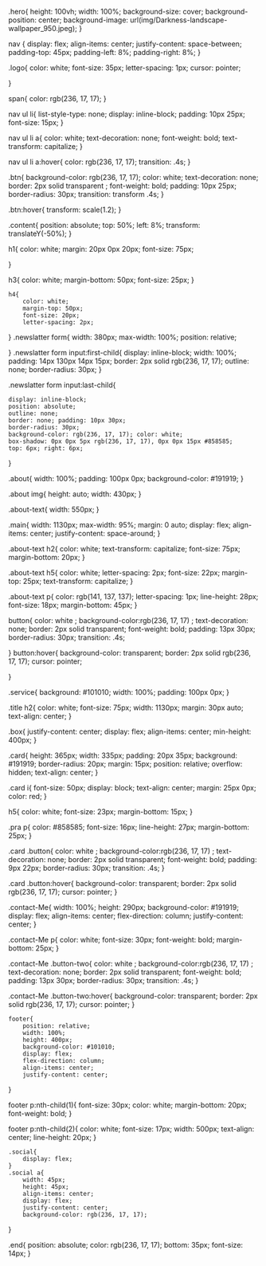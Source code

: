 .hero{ 
    height: 100vh; 
    width: 100%; 
    background-size: cover; 
    background-position: center; 
    background-image: url(img/Darkness-landscape-wallpaper_950.jpeg); 
}

nav { 
    display: flex; 
    align-items: center; 
    justify-content: space-between;
     padding-top: 45px; 
     padding-left: 8%; 
     padding-right: 8%; 
}

.logo{ 
    color: white; 
    font-size: 35px; 
    letter-spacing: 1px; 
    cursor: pointer;

}

span{ 
    color: rgb(236, 17, 17);
 }

nav ul li{ 
    list-style-type: none; 
    display: inline-block; 
    padding: 10px 25px; 
    font-size: 15px; 
}



nav ul li a{ 
    color: white; 
    text-decoration: none; 
    font-weight: bold; 
    text-transform: capitalize; 
}

nav ul li a:hover{ 
    color: rgb(236, 17, 17); 
    transition: .4s; 
} 



.btn{ 
    background-color: rgb(236, 17, 17); 
    color: white;
     text-decoration: none; 
    border: 2px solid transparent ; 
    font-weight: bold; 
    padding: 10px 25px; 
    border-radius: 30px; 
    transition: transform .4s; 
}

.btn:hover{ 
    transform: scale(1.2); 
}

.content{ 
    position: absolute; 
    top: 50%; 
    left: 8%; 
    transform: translateY(-50%); 
}

h1{ 
    color: white;
     margin: 20px 0px 20px; 
     font-size: 75px;

} 

h3{ 
    color: white; 
    margin-bottom: 50px; 
    font-size: 25px; } 
    
    h4{ 
        color: white; 
        margin-top: 50px; 
        font-size: 20px; 
        letter-spacing: 2px; 
} 
.newslatter form{ 
    width: 380px; 
    max-width: 100%; 
    position: relative;

} 
.newslatter form input:first-child{ 
    display: inline-block; 
    width: 100%; padding: 14px 130px 14px 15px; 
    border: 2px solid rgb(236, 17, 17); 
    outline: none; 
    border-radius: 30px; 
} 





.newslatter form input:last-child{ 
    
    display: inline-block; 
    position: absolute; 
    outline: none; 
    border: none; padding: 10px 30px; 
    border-radius: 30px; 
    background-color: rgb(236, 17, 17); color: white; 
    box-shadow: 0px 0px 5px rgb(236, 17, 17), 0px 0px 15px #858585; 
    top: 6px; right: 6px; 
} 



.about{ 
    width: 100%; 
    padding: 100px 0px;
     background-color: #191919; 
} 



.about img{ 
    height: auto; 
    width: 430px; 
} 



.about-text{ 
    width: 550px; 
} 



.main{ 
    width: 1130px; 
    max-width: 95%; 
    margin: 0 auto; 
    display: flex; 
    align-items: center; 
    justify-content: space-around; 
} 




.about-text h2{ 
    color: white; 
    text-transform: capitalize; 
    font-size: 75px; 
    margin-bottom: 20px; 
} 



.about-text h5{ 
    color: white; 
    letter-spacing: 2px; 
    font-size: 22px; 
    margin-top: 25px; 
    text-transform: capitalize; 
} 



.about-text p{ 
    color: rgb(141, 137, 137); 
    letter-spacing: 1px; line-height: 28px; 
    font-size: 18px; 
    margin-bottom: 45px; 
} 



button{ 
    color: white ; 
    background-color:rgb(236, 17, 17) ; 
    text-decoration: none; 
    border: 2px solid transparent; 
    font-weight: bold; 
    padding: 13px 30px; 
    border-radius: 30px; 
    transition: .4s;

} 
button:hover{ 
    background-color: transparent; 
    border: 2px solid rgb(236, 17, 17); 
    cursor: pointer;

} 

.service{ 
    background: #101010; 
    width: 100%; 
    padding: 100px 0px; 
} 

.title h2{ 
    color: white; 
    font-size: 75px; width: 1130px; 
    margin: 30px auto; 
    text-align: center; 
} 


.box{ 
    justify-content: center; 
    display: flex; 
    align-items: center;
     min-height: 400px; 
} 



.card{ 
    height: 365px; 
    width: 335px; 
    padding: 20px 35px; 
    background: #191919; 
    border-radius: 20px; 
    margin: 15px; 
    position: relative; 
    overflow: hidden; 
    text-align: center; 
} 


.card i{ 
    font-size: 50px; 
    display: block; 
    text-align: center; 
    margin: 25px 0px; 
    color: red; 
} 


h5{ 
    color: white; 
    font-size: 23px; 
    margin-bottom: 15px; 
} 


.pra p{ 
    color: #858585; 
    font-size: 16px; 
    line-height: 27px; 
    margin-bottom: 25px; 
} 


.card .button{ 
    color: white ; 
    background-color:rgb(236, 17, 17) ; 
    text-decoration: none; 
    border: 2px solid transparent; 
    font-weight: bold; 
    padding: 9px 22px; 
    border-radius: 30px; 
    transition: .4s; 
} 



.card .button:hover{ 
    background-color: transparent; 
    border: 2px solid rgb(236, 17, 17); 
    cursor: pointer; 
} 



.contact-Me{ 
    width: 100%; 
    height: 290px; 
    background-color: #191919; 
    display: flex; 
    align-items: center; 
    flex-direction: column; 
    justify-content: center; 
} 



.contact-Me p{ 
    color: white; 
    font-size: 30px; 
    font-weight: bold; 
    margin-bottom: 25px; 
} 



.contact-Me .button-two{ 
    color: white ; 
    background-color:rgb(236, 17, 17) ; 
    text-decoration: none; 
    border: 2px solid transparent;
     font-weight: bold; 
     padding: 13px 30px; 
     border-radius: 30px; 
     transition: .4s; 
} 



.contact-Me .button-two:hover{ 
    background-color: transparent; 
    border: 2px solid rgb(236, 17, 17); 
    cursor: pointer; 
} 
    
    footer{ 
        position: relative; 
        width: 100%; 
        height: 400px; 
        background-color: #101010; 
        display: flex; 
        flex-direction: column; 
        align-items: center; 
        justify-content: center; 
} 



footer p:nth-child(1){ 
    font-size: 30px; 
    color: white; 
    margin-bottom: 20px; 
    font-weight: bold; 
} 



footer p:nth-child(2){ 
    color: white; 
    font-size: 17px;
     width: 500px;
      text-align: center;
       line-height: 20px; 
} 
    
    .social{ 
        display: flex; 
    } 
    .social a{ 
        width: 45px; 
        height: 45px; 
        align-items: center; 
        display: flex; 
        justify-content: center; 
        background-color: rgb(236, 17, 17); 
} 





.end{ 
    position: absolute; 
    color: rgb(236, 17, 17); 
    bottom: 35px; 
    font-size: 14px; 
}
